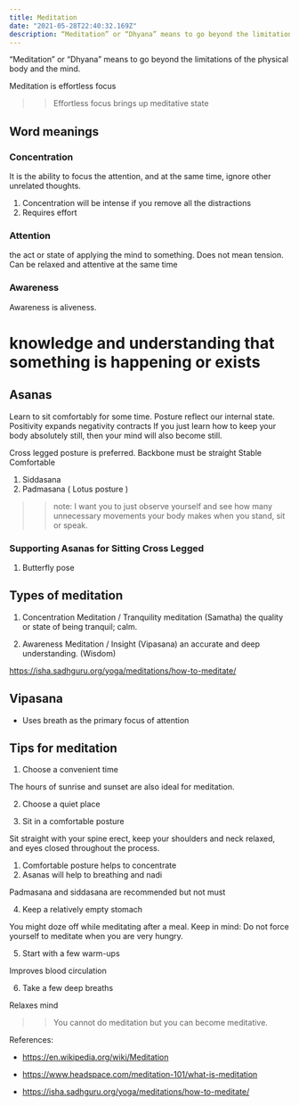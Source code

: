 ```yaml
---
title: Meditation
date: "2021-05-28T22:40:32.169Z"
description: “Meditation” or “Dhyana” means to go beyond the limitations of the physical body and the mind.
---
```


“Meditation” or “Dhyana” means to go beyond the limitations of the physical body and the mind.

Meditation is effortless focus

> > Effortless focus brings up meditative state

## Word meanings

### Concentration

It is the ability to focus the attention, and at the same time, ignore other unrelated thoughts.

1. Concentration will be intense if you remove all the distractions
2. Requires effort

### Attention

the act or state of applying the mind to something.
Does not mean tension. Can be relaxed and attentive at the same time

### Awareness

Awareness is aliveness.

# knowledge and understanding that something is happening or exists

## Asanas

Learn to sit comfortably for some time.
Posture reflect our internal state. Positivity expands negativity contracts
If you just learn how to keep your body absolutely still, then your mind will also become still.

Cross legged posture is preferred.
Backbone must be straight
Stable
Comfortable

1. Siddasana
2. Padmasana ( Lotus posture )

> > note:
> > I want you to just observe yourself and see how many unnecessary movements your body makes when you stand, sit or speak.

### Supporting Asanas for Sitting Cross Legged

1. Butterfly pose

## Types of meditation

1. Concentration Meditation / Tranquility meditation (Samatha)
   the quality or state of being tranquil; calm.

1. Awareness Meditation / Insight (Vipasana)
   an accurate and deep understanding. (Wisdom)

https://isha.sadhguru.org/yoga/meditations/how-to-meditate/

## Vipasana

- Uses breath as the primary focus of attention

## Tips for meditation

1. Choose a convenient time

The hours of sunrise and sunset are also ideal for meditation.

2. Choose a quiet place

3. Sit in a comfortable posture

Sit straight with your spine erect, keep your shoulders and neck relaxed, and eyes closed throughout the process.

1. Comfortable posture helps to concentrate
2. Asanas will help to breathing and nadi

Padmasana and siddasana are recommended but not must

4. Keep a relatively empty stomach

You might doze off while meditating after a meal.
Keep in mind: Do not force yourself to meditate when you are very hungry.

5. Start with a few warm-ups

Improves blood circulation

6. Take a few deep breaths

Relaxes mind

> > You cannot do meditation but you can become meditative.

References:

- https://en.wikipedia.org/wiki/Meditation

- https://www.headspace.com/meditation-101/what-is-meditation

- https://isha.sadhguru.org/yoga/meditations/how-to-meditate/
